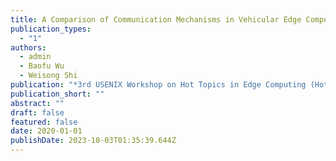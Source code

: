 ```yaml
---
title: A Comparison of Communication Mechanisms in Vehicular Edge Computing
publication_types:
  - "1"
authors:
  - admin
  - Baofu Wu
  - Weisong Shi
publication: "*3rd USENIX Workshop on Hot Topics in Edge Computing (HotEdge 20)*"
publication_short: ""
abstract: ""
draft: false
featured: false
date: 2020-01-01
publishDate: 2023-10-03T01:35:39.644Z
---
```

